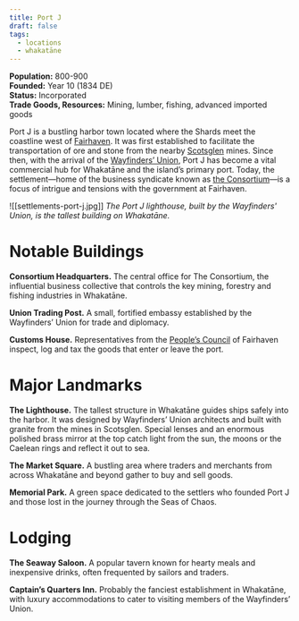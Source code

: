 ```yaml
---
title: Port J
draft: false
tags:
  - locations
  - whakatāne
---
```

**Population:** 800-900<br>
**Founded:** Year 10 (1834 DE)<br>
**Status:** Incorporated<br>
**Trade Goods, Resources:** Mining, lumber, fishing, advanced imported goods

Port J is a bustling harbor town located where the Shards meet the coastline west of [Fairhaven](fairhaven). It was first established to facilitate the transportation of ore and stone from the nearby [Scotsglen](scotsglen) mines. Since then, with the arrival of the [Wayfinders’ Union](the-wayfinders-union), Port J has become a vital commercial hub for Whakatāne and the island’s primary port. Today, the settlement—home of the business syndicate known as [the Consortium](the-consortium)—is a focus of intrigue and tensions with the government at Fairhaven.

![[settlements-port-j.jpg]]
*The Port J lighthouse, built by the Wayfinders' Union, is the tallest building on Whakatāne.*
# Notable Buildings
**Consortium Headquarters.** The central office for The Consortium, the influential business collective that controls the key mining, forestry and fishing industries in Whakatāne.

**Union Trading Post.** A small, fortified embassy established by the Wayfinders’ Union for trade and diplomacy.

**Customs House.** Representatives from the [People’s Council](the-peoples-council) of Fairhaven inspect, log and tax the goods that enter or leave the port.
# Major Landmarks
**The Lighthouse.** The tallest structure in Whakatāne guides ships safely into the harbor. It was designed by Wayfinders’ Union architects and built with granite from the mines in Scotsglen. Special lenses and an enormous polished brass mirror at the top catch light from the sun, the moons or the Caelean rings and reflect it out to sea. 

**The Market Square.** A bustling area where traders and merchants from across Whakatāne and beyond gather to buy and sell goods.

**Memorial Park.** A green space dedicated to the settlers who founded Port J and those lost in the journey through the Seas of Chaos.
# Lodging
**The Seaway Saloon.** A popular tavern known for hearty meals and inexpensive drinks, often frequented by sailors and traders.

**Captain’s Quarters Inn.** Probably the fanciest establishment in Whakatāne, with luxury accommodations to cater to visiting members of the Wayfinders’ Union.